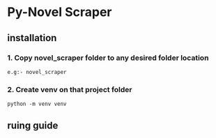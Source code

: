 # Py-Novel Scraper

## installation

### 1. Copy novel_scraper folder to any desired folder location 
```
e.g:- novel_scraper
```

### 2. Create venv on that project folder
```
python -m venv venv
```

## ruing guide